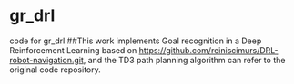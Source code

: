 # gr_drl
code for gr_drl
##This work implements Goal recognition in a Deep Reinforcement Learning based on https://github.com/reiniscimurs/DRL-robot-navigation.git, and the TD3 path planning algorithm can refer to the original code repository.
